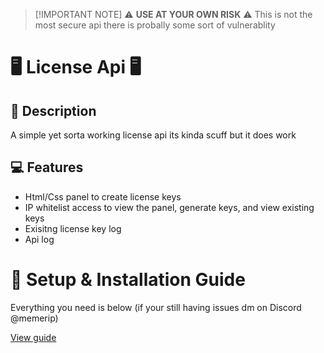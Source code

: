 > [!IMPORTANT NOTE]
> ⚠️ <b>USE AT YOUR OWN RISK</b> ⚠️
> This is not the most secure api there is probally some sort of vulnerablity

# 🖥️ License Api 🖥️

## 📰 Description
<P>A simple yet sorta working license api its kinda scuff but it does work</P>

## 💻 Features
<ul>
  <li>Html/Css panel to create license keys</li>
  <li>IP whitelist access to view the panel, generate keys, and view existing keys</li>
  <li>Exisitng license key log</li>
  <li>Api log</li>
</ul>

# 📝 Setup & Installation Guide
<p>Everything you need is below (if your still having issues dm on Discord @memerip)</p>
<a href="https://github.com/Memerip/license-api/blob/main/setup-guide.txt">View guide</a>
